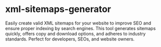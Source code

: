 # xml-sitemaps-generator
Easily create valid XML sitemaps for your website to improve SEO and ensure proper indexing by search engines. This tool generates sitemaps quickly, offers copy and download options, and adheres to industry standards. Perfect for developers, SEOs, and website owners.
